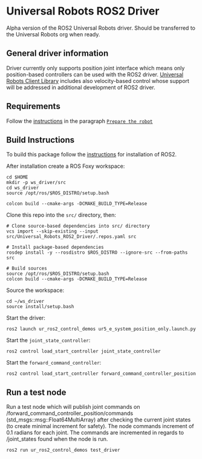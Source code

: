 # Universal Robots ROS2 Driver

Alpha version of the ROS2 Universal Robots driver. Should be transferred to the Universal Robots org when ready.

## General driver information
Driver currently only supports position joint interface which means only position-based controllers can be used with 
the ROS2 driver. [Universal Robots Client Library](https://github.com/UniversalRobots/Universal_Robots_Client_Library) includes also
velocity-based control whose support will be addressed in additional development of ROS2 driver.

## Requirements

Follow the [instructions](https://github.com/UniversalRobots/Universal_Robots_ROS_Driver#setting-up-a-ur-robot-for-ur_robot_driver) in the paragraph 
[`Prepare the robot` ](https://github.com/UniversalRobots/Universal_Robots_ROS_Driver#prepare-the-robot)

## Build Instructions

To build this package follow the [instructions](https://index.ros.org/doc/ros2/Tutorials/Workspace/Creating-A-Workspace/) for installation of ROS2.

After installation create a ROS Foxy workspace:
```
cd $HOME
mkdir -p ws_driver/src
cd ws_driver
source /opt/ros/$ROS_DISTRO/setup.bash

colcon build --cmake-args -DCMAKE_BUILD_TYPE=Release

```

Clone this repo into the `src/` directory, then:

```
# Clone source-based dependencies into src/ directory
vcs import --skip-existing --input src/Universal_Robots_ROS2_Driver/.repos.yaml src

# Install package-based dependencies
rosdep install -y --rosdistro $ROS_DISTRO --ignore-src --from-paths src

# Build sources
source /opt/ros/$ROS_DISTRO/setup.bash
colcon build --cmake-args -DCMAKE_BUILD_TYPE=Release
```
Source the workspace:

```
cd ~/ws_driver
source install/setup.bash
```

Start the driver:

```
ros2 launch ur_ros2_control_demos ur5_e_system_position_only.launch.py
```

Start the `joint_state_controller`:

```
ros2 control load_start_controller joint_state_controller
```

Start the `forward_command_controller`:

```
ros2 control load_start_controller forward_command_controller_position
```

## Run a test node
Run a test node which will publish joint commands on /forward_command_controller_position/commands (std_msgs::msg::Float64MultiArray)
after checking the current joint states (to create minimal increment for safety). The node commands increment of 0.1 radians for each
joint. The commands are incremented in regards to /joint_states found when the node is run.

```
ros2 run ur_ros2_control_demos test_driver 
```
